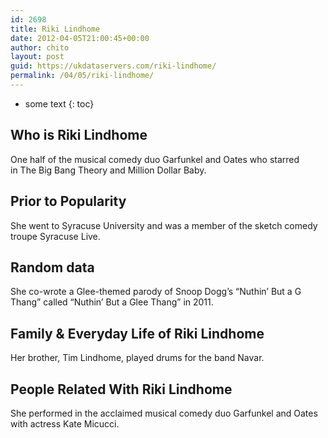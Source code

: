 ```yaml
---
id: 2698
title: Riki Lindhome
date: 2012-04-05T21:00:45+00:00
author: chito
layout: post
guid: https://ukdataservers.com/riki-lindhome/
permalink: /04/05/riki-lindhome/
---
```


* some text
{: toc}
          
          
## Who is  Riki Lindhome
                  
                  
                  
One half of the musical comedy duo Garfunkel and Oates who starred in The Big Bang Theory and Million Dollar Baby.
                  
                
                
                
## Prior to Popularity 
                  
                  
                  
She went to Syracuse University and was a member of the sketch comedy troupe Syracuse Live. 
                  
                
                
                
## Random data 
                  
                  
                  
She co-wrote a Glee-themed parody of Snoop Dogg&#8217;s &#8220;Nuthin&#8217; But a G Thang&#8221; called &#8220;Nuthin&#8217; But a Glee Thang&#8221; in 2011.
                  
                
                
                
## Family & Everyday Life of Riki Lindhome
                  
                  
                  
Her brother, Tim Lindhome, played drums for the band Navar.
                  
                
                
                
## People Related With  Riki Lindhome
                  
                  
                  
She performed in the acclaimed musical comedy duo Garfunkel and Oates with actress Kate Micucci.
                  
                
              
            
          
          
          
    
    
  
